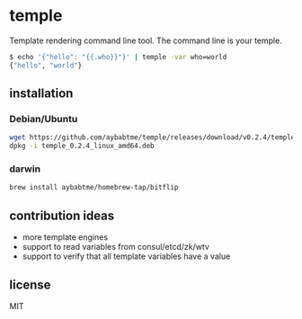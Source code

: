 # temple

Template rendering command line tool. The command line is your temple.

```bash
$ echo '{"hello": "{{.who}}"}' | temple -var who=world
{"hello", "world"}
```

## installation

### Debian/Ubuntu

```bash
wget https://github.com/aybabtme/temple/releases/download/v0.2.4/temple_0.2.4_linux_amd64.deb
dpkg -i temple_0.2.4_linux_amd64.deb
```

### darwin

```bash
brew install aybabtme/homebrew-tap/bitflip
```

## contribution ideas

* more template engines
* support to read variables from consul/etcd/zk/wtv
* support to verify that all template variables have a value

## license

MIT
